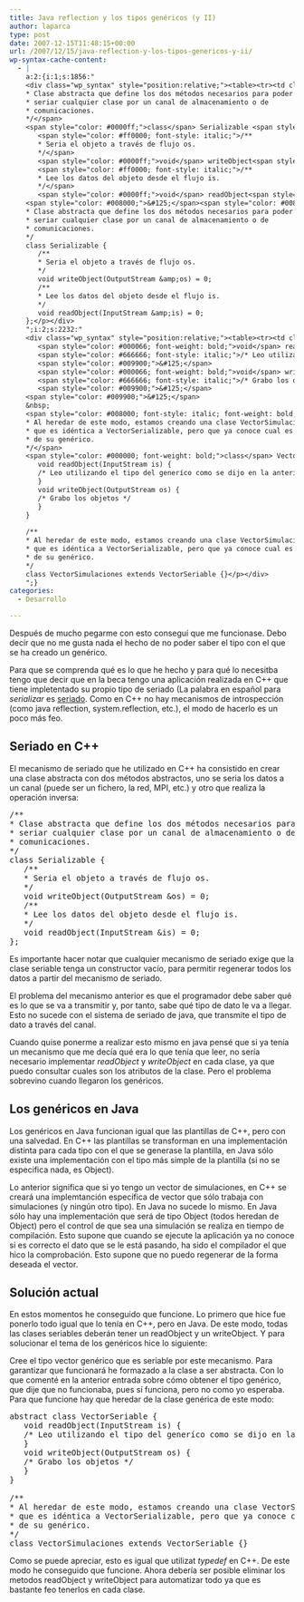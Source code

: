 ```yaml
---
title: Java reflection y los tipos genéricos (y II)
author: laparca
type: post
date: 2007-12-15T11:48:15+00:00
url: /2007/12/15/java-reflection-y-los-tipos-genericos-y-ii/
wp-syntax-cache-content:
  - |
    a:2:{i:1;s:1856:"
    <div class="wp_syntax" style="position:relative;"><table><tr><td class="code"><pre class="cpp" style="font-family:monospace;"><span style="color: #ff0000; font-style: italic;">/**
    * Clase abstracta que define los dos métodos necesarios para poder
    * seriar cualquier clase por un canal de almacenamiento o de
    * comunicaciones.
    */</span>
    <span style="color: #0000ff;">class</span> Serializable <span style="color: #008000;">&#123;</span>
       <span style="color: #ff0000; font-style: italic;">/**
       * Seria el objeto a través de flujo os.
       */</span>
       <span style="color: #0000ff;">void</span> writeObject<span style="color: #008000;">&#40;</span>OutputStream <span style="color: #000040;">&amp;</span>os<span style="color: #008000;">&#41;</span> <span style="color: #000080;">=</span> <span style="color: #0000dd;">0</span><span style="color: #008080;">;</span>
       <span style="color: #ff0000; font-style: italic;">/**
       * Lee los datos del objeto desde el flujo is.
       */</span>
       <span style="color: #0000ff;">void</span> readObject<span style="color: #008000;">&#40;</span>InputStream <span style="color: #000040;">&amp;</span>is<span style="color: #008000;">&#41;</span> <span style="color: #000080;">=</span> <span style="color: #0000dd;">0</span><span style="color: #008080;">;</span>
    <span style="color: #008000;">&#125;</span><span style="color: #008080;">;</span></pre></td></tr></table><p class="theCode" style="display:none;">/**
    * Clase abstracta que define los dos métodos necesarios para poder
    * seriar cualquier clase por un canal de almacenamiento o de
    * comunicaciones.
    */
    class Serializable {
       /**
       * Seria el objeto a través de flujo os.
       */
       void writeObject(OutputStream &amp;os) = 0;
       /**
       * Lee los datos del objeto desde el flujo is.
       */
       void readObject(InputStream &amp;is) = 0;
    };</p></div>
    ";i:2;s:2232:"
    <div class="wp_syntax" style="position:relative;"><table><tr><td class="code"><pre class="java" style="font-family:monospace;"><span style="color: #000000; font-weight: bold;">abstract</span> <span style="color: #000000; font-weight: bold;">class</span> VectorSeriable <span style="color: #009900;">&#123;</span>
       <span style="color: #000066; font-weight: bold;">void</span> readObject<span style="color: #009900;">&#40;</span><span style="color: #003399;">InputStream</span> is<span style="color: #009900;">&#41;</span> <span style="color: #009900;">&#123;</span>
       <span style="color: #666666; font-style: italic;">/* Leo utilizando el tipo del generíco como se dijo en la anterior entrada */</span>
       <span style="color: #009900;">&#125;</span>
       <span style="color: #000066; font-weight: bold;">void</span> writeObject<span style="color: #009900;">&#40;</span><span style="color: #003399;">OutputStream</span> os<span style="color: #009900;">&#41;</span> <span style="color: #009900;">&#123;</span>
       <span style="color: #666666; font-style: italic;">/* Grabo los objetos */</span>
       <span style="color: #009900;">&#125;</span>
    <span style="color: #009900;">&#125;</span>
    &nbsp;
    <span style="color: #008000; font-style: italic; font-weight: bold;">/**
    * Al heredar de este modo, estamos creando una clase VectorSimulaciones
    * que es idéntica a VectorSerializable, pero que ya conoce cual es el tipo
    * de su genérico.
    */</span>
    <span style="color: #000000; font-weight: bold;">class</span> VectorSimulaciones <span style="color: #000000; font-weight: bold;">extends</span> VectorSeriable <span style="color: #009900;">&#123;</span><span style="color: #009900;">&#125;</span></pre></td></tr></table><p class="theCode" style="display:none;">abstract class VectorSeriable {
       void readObject(InputStream is) {
       /* Leo utilizando el tipo del generíco como se dijo en la anterior entrada */
       }
       void writeObject(OutputStream os) {
       /* Grabo los objetos */
       }
    }
    
    /**
    * Al heredar de este modo, estamos creando una clase VectorSimulaciones
    * que es idéntica a VectorSerializable, pero que ya conoce cual es el tipo
    * de su genérico.
    */
    class VectorSimulaciones extends VectorSeriable {}</p></div>
    ";}
categories:
  - Desarrollo

---
```

Después de mucho pegarme con esto conseguí que me funcionase. Debo decir que no me gusta nada el hecho de no poder saber el tipo con el que se ha creado un genérico.

Para que se comprenda qué es lo que he hecho y para qué lo necesitba tengo que decir que en la beca tengo una aplicación realizada en C++ que tiene impletentado su propio tipo de seriado (La palabra en español para _serializar_ es <a rel="nofollow" href="http://buscon.rae.es/draeI/SrvltConsulta?TIPO_BUS=3&LEMA=seriar" target="_blank">seriado</a>. Como en C++ no hay mecanismos de introspección (como java reflection, system.reflection, etc.), el modo de hacerlo es un poco más feo.

## Seriado en C++

El mecanismo de seriado que he utilizado en C++ ha consistido en crear una clase abstracta con dos métodos abstractos, uno se seria los datos a un canal (puede ser un fichero, la red, MPI, etc.) y otro que realiza la operación inversa:

<pre lang="cpp">/**
* Clase abstracta que define los dos métodos necesarios para poder
* seriar cualquier clase por un canal de almacenamiento o de
* comunicaciones.
*/
class Serializable {
   /**
   * Seria el objeto a través de flujo os.
   */
   void writeObject(OutputStream &os) = 0;
   /**
   * Lee los datos del objeto desde el flujo is.
   */
   void readObject(InputStream &is) = 0;
};
</pre>

Es importante hacer notar que cualquier mecanismo de seriado exige que la clase seriable tenga un constructor vacío, para permitir regenerar todos los datos a partir del mecanismo de seriado.

El problema del mecanismo anterior es que el programador debe saber qué es lo que se va a transmitir y, por tanto, sabe qué tipo de dato le va a llegar. Esto no sucede con el sistema de seriado de java, que transmite el tipo de dato a través del canal.

Cuando quise ponerme a realizar esto mismo en java pensé que si ya tenía un mecanismo que me decía qué era lo que tenía que leer, no sería necesario implementar _readObject_ y _writeObject_ en cada clase, ya que puedo consultar cuales son los atributos de la clase. Pero el problema sobrevino cuando llegaron los genéricos.

## Los genéricos en Java

Los genéricos en Java funcionan igual que las plantillas de C++, pero con una salvedad. En C++ las plantillas se transforman en una implementación distinta para cada tipo con el que se generase la plantilla, en Java sólo existe una implementación con el tipo más simple de la plantilla (si no se especifica nada, es Object).

Lo anterior significa que si yo tengo un vector de simulaciones, en C++ se creará una implemtanción específica de vector que sólo trabaja con simulaciones (y ningún otro tipo). En Java no sucede lo mismo. En Java sólo hay una implementación que será de tipo Object (todos heredan de Object) pero el control de que sea una simulación se realiza en tiempo de compilación. Esto supone que cuando se ejecute la aplicación ya no conoce si es correcto el dato que se le está pasando, ha sido el compilador el que hico la comprobación. Esto supone que no puedo regenerar de la forma deseada el vector.

## Solución actual

En estos momentos he conseguido que funcione. Lo primero que hice fue ponerlo todo igual que lo tenía en C++, pero en Java. De este modo, todas las clases seriables deberán tener un readObject y un writeObject. Y para solucionar el tema de los genéricos hice lo siguiente:

Cree el tipo vector genérico que es seriable por este mecanismo. Para garantizar que funcionará he formazado a la clase a ser abstracta. Con lo que comenté en la anterior entrada sobre cómo obtener el tipo genérico, que dije que no funcionaba, pues sí funciona, pero no como yo esperaba. Para que funcione hay que heredar de la clase genérica de este modo:

<pre lang="java">abstract class VectorSeriable {
   void readObject(InputStream is) {
   /* Leo utilizando el tipo del generíco como se dijo en la anterior entrada */
   }
   void writeObject(OutputStream os) {
   /* Grabo los objetos */
   }
}

/**
* Al heredar de este modo, estamos creando una clase VectorSimulaciones
* que es idéntica a VectorSerializable, pero que ya conoce cual es el tipo
* de su genérico.
*/
class VectorSimulaciones extends VectorSeriable {}
</pre>

Como se puede apreciar, esto es igual que utilizat _typedef_ en C++. De este modo he conseguido que funcione. Ahora debería ser posible eliminar los metodos readObject y writeObject para automatizar todo ya que es bastante feo tenerlos en cada clase.